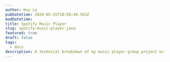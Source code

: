 ```yaml
---
author: Huy Le
pubDatetime: 2024-05-15T20:58:49.563Z
modDatetime:
title: Spotify Music Player
slug: spotify-music-player-java
featured: true
draft: false
tags:
  - docs
description: A technical breakdown of my music player group project written in Java.
---
```

